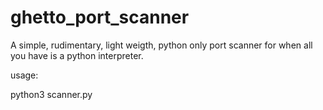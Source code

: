 # ghetto_port_scanner

A simple, rudimentary, light weigth, python only port scanner for when all you have is a python interpreter.

usage:

python3 scanner.py <ip>

